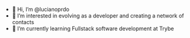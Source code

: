 - 👋 Hi, I’m @lucianoprdo
- 👀 I’m interested in evolving as a developer and creating a network of contacts
- 🌱 I’m currently learning Fullstack software development at Trybe


<!---
lucianoprdo/lucianoprdo is a ✨ special ✨ repository because its `README.md` (this file) appears on your GitHub profile.
You can click the Preview link to take a look at your changes.
--->
